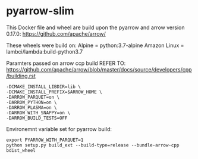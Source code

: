 # pyarrow-slim

This Docker file and wheel are build upon the pyarrow and arrow version 0.17.0: https://github.com/apache/arrow/

These wheels were build on:
     Alpine = python:3.7-alpine
     Amazon Linux = lambci/lambda:build-python3.7

Paramters passed on arrow ccp build
REFER TO: https://github.com/apache/arrow/blob/master/docs/source/developers/cpp/building.rst

    -DCMAKE_INSTALL_LIBDIR=lib \
    -DCMAKE_INSTALL_PREFIX=$ARROW_HOME \
    -DARROW_PARQUET=on \
    -DARROW_PYTHON=on \
    -DARROW_PLASMA=on \
    -DARROW_WITH_SNAPPY=on \
    -DARROW_BUILD_TESTS=OFF 

Environemnt variable set for pyarrow build:

    export PYARROW_WITH_PARQUET=1
    python setup.py build_ext --build-type=release --bundle-arrow-cpp bdist_wheel
